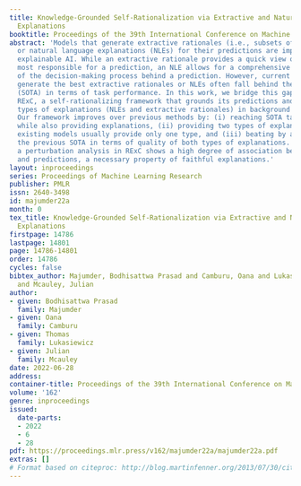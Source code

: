 ```yaml
---
title: Knowledge-Grounded Self-Rationalization via Extractive and Natural Language
  Explanations
booktitle: Proceedings of the 39th International Conference on Machine Learning
abstract: 'Models that generate extractive rationales (i.e., subsets of features)
  or natural language explanations (NLEs) for their predictions are important for
  explainable AI. While an extractive rationale provides a quick view of the features
  most responsible for a prediction, an NLE allows for a comprehensive description
  of the decision-making process behind a prediction. However, current models that
  generate the best extractive rationales or NLEs often fall behind the state-of-the-art
  (SOTA) in terms of task performance. In this work, we bridge this gap by introducing
  RExC, a self-rationalizing framework that grounds its predictions and two complementary
  types of explanations (NLEs and extractive rationales) in background knowledge.
  Our framework improves over previous methods by: (i) reaching SOTA task performance
  while also providing explanations, (ii) providing two types of explanations, while
  existing models usually provide only one type, and (iii) beating by a large margin
  the previous SOTA in terms of quality of both types of explanations. Furthermore,
  a perturbation analysis in RExC shows a high degree of association between explanations
  and predictions, a necessary property of faithful explanations.'
layout: inproceedings
series: Proceedings of Machine Learning Research
publisher: PMLR
issn: 2640-3498
id: majumder22a
month: 0
tex_title: Knowledge-Grounded Self-Rationalization via Extractive and Natural Language
  Explanations
firstpage: 14786
lastpage: 14801
page: 14786-14801
order: 14786
cycles: false
bibtex_author: Majumder, Bodhisattwa Prasad and Camburu, Oana and Lukasiewicz, Thomas
  and Mcauley, Julian
author:
- given: Bodhisattwa Prasad
  family: Majumder
- given: Oana
  family: Camburu
- given: Thomas
  family: Lukasiewicz
- given: Julian
  family: Mcauley
date: 2022-06-28
address:
container-title: Proceedings of the 39th International Conference on Machine Learning
volume: '162'
genre: inproceedings
issued:
  date-parts:
  - 2022
  - 6
  - 28
pdf: https://proceedings.mlr.press/v162/majumder22a/majumder22a.pdf
extras: []
# Format based on citeproc: http://blog.martinfenner.org/2013/07/30/citeproc-yaml-for-bibliographies/
---
```

